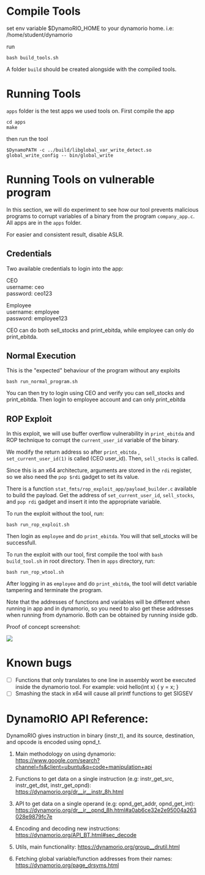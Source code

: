 # Compile Tools

set env variable $DynamoRIO_HOME to your dynamorio home. i.e: /home/student/dynamorio

run 
```
bash build_tools.sh
```

A folder `build` should be created alongside with the compiled tools.

# Running Tools

`apps` folder is the test apps we used tools on. First compile the app


```
cd apps
make
```

then run the tool 

```
$DynamoPATH -c ../build/libglobal_var_write_detect.so global_write_config -- bin/global_write
```

# Running Tools on vulnerable program

In this section, we will do experiment to see how our tool prevents malicious programs to corrupt variables of a binary from the program `company_app.c`. All apps are in the `apps` folder.

For easier and consistent result, disable ASLR.

## Credentials

Two available credentials to login into the app:

CEO  
username: ceo  
password: ceo123  

Employee  
username: employee  
password: employee123  

CEO can do both sell_stocks and print_ebitda, while employee can only do print_ebitda.


## Normal Execution

This is the "expected" behaviour of the program without any exploits

```
bash run_normal_program.sh
```

You can then try to login using CEO and verify you can sell_stocks and print_ebitda. Then login to employee account and can only print_ebitda

## ROP Exploit

In this exploit, we will use buffer overflow vulnerability in `print_ebitda` and ROP technique to corrupt the `current_user_id` variable of the binary. 

We modify the return address so after `print_ebitda` , `set_current_user_id(1)` is called (CEO user_id). Then, `sell_stocks` is called.

Since this is an x64 architecture, arguments are stored in the `rdi` register, so we also need the `pop $rdi` gadget to set its value. 

There is a function `stat_fmts/rop_exploit_app/payload_builder.c` available to build the payload. Get the address of `set_current_user_id`, `sell_stocks`, and `pop rdi` gadget and insert it into the appropriate variable.

To run the exploit without the tool, run:
```
bash run_rop_exploit.sh
``` 

Then login as `employee` and do `print_ebitda`. You will that sell_stocks will be successfull.


To run the exploit with our tool, first compile the tool with `bash build_tool.sh` in root directory. Then in `apps` directory, run:

```
bash run_rop_wtool.sh
```

After logging in as `employee` and do `print_ebitda`, the tool will detct variable tampering and terminate the program. 

Note that the addresses of functions and variables will be different when running in app and in dynamorio, so you need to also get these addresses when running from dynamorio. Both can be obtained by running inside gdb.

Proof of concept screenshot:

![](https://files.catbox.moe/p7trov.png)

# Known bugs

- [ ] Functions that only translates to one line in assembly wont be executed inside the dynamorio tool. For example: void hello(int x) { y = x; }
- [ ] Smashing the stack in x64 will cause all printf functions to get SIGSEV

# DynamoRIO API Reference:

DynamoRIO gives instruction in binary (instr_t), and its source, destination, and opcode is encoded using opnd_t.

1. Main methodology on using dynamorio: https://www.google.com/search?channel=fs&client=ubuntu&q=code+manipulation+api

2. Functions to get data on a single instruction (e.g: instr_get_src, instr_get_dst, instr_get_opnd): https://dynamorio.org/dr__ir__instr_8h.html

3. API to get data on a single operand (e.g: opnd_get_addr, opnd_get_int): https://dynamorio.org/dr__ir__opnd_8h.html#a0ab6ce32e2e95004a263028e9879fc7e

4. Encoding and decoding new instructions: https://dynamorio.org/API_BT.html#sec_decode

5. Utils, main functionality: https://dynamorio.org/group__drutil.html

6. Fetching global variable/function addresses from their names: https://dynamorio.org/page_drsyms.html
